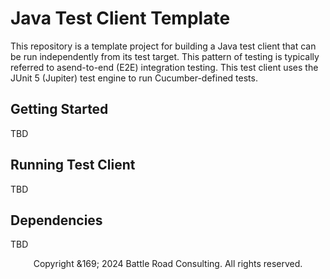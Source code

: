 # Java Test Client Template

This repository is a template project for building a Java test client that can be run independently from its test target.  This pattern of testing is typically referred to asend-to-end (E2E) integration testing.  This test client uses the JUnit 5 (Jupiter) test engine to run Cucumber-defined tests.

## Getting Started

TBD

## Running Test Client

TBD

## Dependencies

TBD

<footer align="center">Copyright &169; 2024 Battle Road Consulting. All rights reserved.</footer>
